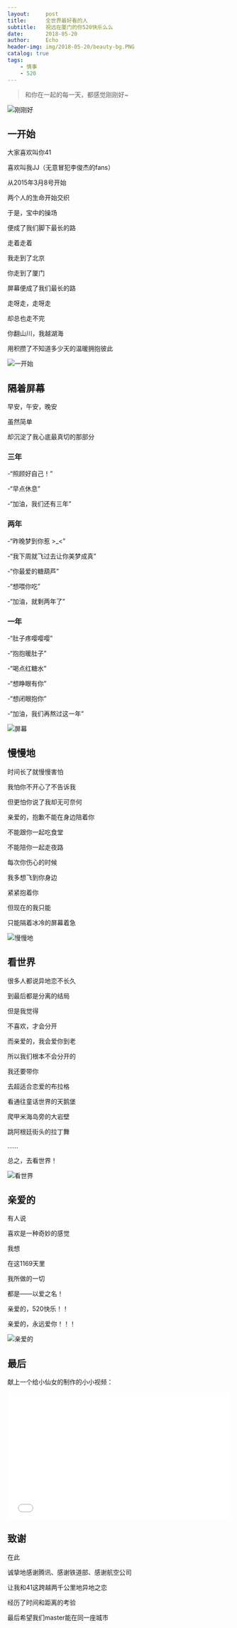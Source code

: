 ```yaml
---
layout:     post
title:      全世界最好看的人
subtitle:   祝远在厦门的你520快乐么么
date:       2018-05-20
author:     Echo
header-img: img/2018-05-20/beauty-bg.PNG
catalog: true
tags:
    - 情事
    - 520
---
```


>和你在一起的每一天，都感觉刚刚好~

![刚刚好](https://i.imgur.com/eyeI1X4.jpg)

## 一开始

大家喜欢叫你41

喜欢叫我JJ（无意冒犯李俊杰的fans）

从2015年3月8号开始

两个人的生命开始交织

于是，宝中的操场

便成了我们脚下最长的路

走着走着

我走到了北京

你走到了厦门

屏幕便成了我们最长的路

走呀走，走呀走

却总也走不完

你翻山川，我越湖海

用积攒了不知道多少天的温暖拥抱彼此

![一开始](https://i.imgur.com/LTHouf7.jpg)


## 隔着屏幕

早安，午安，晚安

虽然简单

却沉淀了我心底最真切的那部分

### 三年

-“照顾好自己！”

-“早点休息”

-“加油，我们还有三年”


### 两年

-“昨晚梦到你惹 >_<”

-“我下周就飞过去让你美梦成真”

-“你最爱的糖葫芦”

-“想喂你吃”

-“加油，就剩两年了”

### 一年

-“肚子疼嘤嘤嘤”

-“抱抱暖肚子”

-“喝点红糖水”

-“想睁眼有你”

-“想闭眼抱你”

-“加油，我们再熬过这一年”

![屏幕](https://i.imgur.com/hF70cYv.jpg)

## 慢慢地

时间长了就慢慢害怕

我怕你不开心了不告诉我

但更怕你说了我却无可奈何

亲爱的，抱歉不能在身边陪着你

不能跟你一起吃食堂

不能陪你一起走夜路

每次你伤心的时候

我多想飞到你身边

紧紧抱着你

但现在的我只能

只能隔着冰冷的屏幕着急

![慢慢地](https://i.imgur.com/uLiyJZv.jpg)

## 看世界

很多人都说异地恋不长久

到最后都是分离的结局

但是我觉得

不喜欢，才会分开

而亲爱的，我会爱你到老

所以我们根本不会分开的

我还要带你

去超适合恋爱的布拉格

看通往童话世界的天鹅堡

爬甲米海岛旁的大岩壁

跳阿根廷街头的拉丁舞

……

总之，去看世界！

![看世界](https://i.imgur.com/w1x6xbM.png)

## 亲爱的

有人说

喜欢是一种奇妙的感觉

我想

在这1169天里

我所做的一切

都是——以爱之名！

亲爱的，520快乐！！

亲爱的，永远爱你！！！

![亲爱的](https://i.imgur.com/yv9y2nz.jpg)

## 最后

献上一个给小仙女的制作的小小视频：

<div style="max-width:640px; margin:0 auto 10px;" >
<div 
style="position: relative; 
width:100%;
padding-bottom:56.25%; 
height:0;">
<iframe style="position: absolute;top: 0;left: 0;width: 100%;height: 100%;"  src="//player.bilibili.com/player.html?aid=23630408&cid=39460320&page=1" frameborder="0" allowfullscreen></iframe>
</div>
</div>


## 致谢

在此

诚挚地感谢腾讯、感谢铁道部、感谢航空公司

让我和41这跨越两千公里地异地之恋

经历了时间和距离的考验

最后希望我们master能在同一座城市
